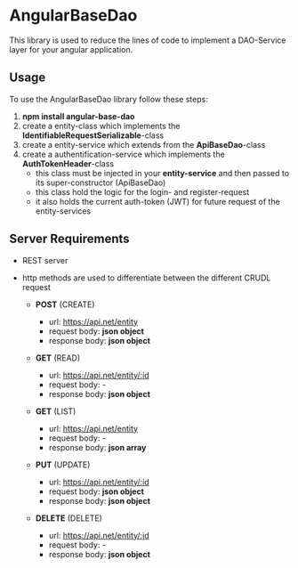 # AngularBaseDao
This library is used to reduce the lines of code to implement a DAO-Service layer for your angular application.

## Usage
To use the AngularBaseDao library follow these steps:
1. __npm install angular-base-dao__
2. create a entity-class which implements the **IdentifiableRequestSerializable**-class
3. create a entity-service which extends from the **ApiBaseDao**-class
4. create a authentification-service which implements the **AuthTokenHeader**-class
    - this class must be injected in your **entity-service** and then passed to its super-constructor (ApiBaseDao)
    - this class hold the logic for the login- and register-request
    - it also holds the current auth-token (JWT) for future request of the entity-services

## Server Requirements
- REST server
- http methods are used to differentiate between the different CRUDL request

    - **POST** (CREATE)
        - url: https://api.net/entity
        - request body: **json object**
        - response body: **json object**

    - **GET** (READ)
        - url: https://api.net/entity/:id
        - request body: -
        - response body: **json object**

     - **GET** (LIST)
        - url: https://api.net/entity
        - request body: -
        - response body: **json array**

    - **PUT** (UPDATE)
        - url: https://api.net/entity/:id
        - request body: **json object**
        - response body: **json object**

    - **DELETE** (DELETE)
        - url: https://api.net/entity/:id
        - request body: -
        - response body: **json object**
